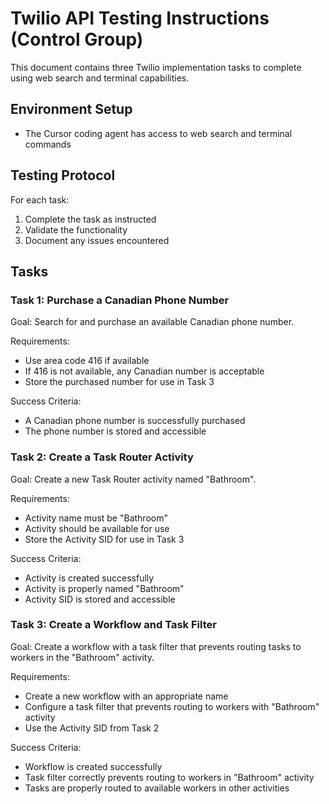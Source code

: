 # Twilio API Testing Instructions (Control Group)

This document contains three Twilio implementation tasks to complete using web search and terminal capabilities.

## Environment Setup

- The Cursor coding agent has access to web search and terminal commands

## Testing Protocol

For each task:
1. Complete the task as instructed
2. Validate the functionality
3. Document any issues encountered

## Tasks

### Task 1: Purchase a Canadian Phone Number

Goal: Search for and purchase an available Canadian phone number.

Requirements:
- Use area code 416 if available
- If 416 is not available, any Canadian number is acceptable
- Store the purchased number for use in Task 3

Success Criteria:
- A Canadian phone number is successfully purchased
- The phone number is stored and accessible

### Task 2: Create a Task Router Activity

Goal: Create a new Task Router activity named "Bathroom".

Requirements:
- Activity name must be "Bathroom"
- Activity should be available for use
- Store the Activity SID for use in Task 3

Success Criteria:
- Activity is created successfully
- Activity is properly named "Bathroom"
- Activity SID is stored and accessible

### Task 3: Create a Workflow and Task Filter

Goal: Create a workflow with a task filter that prevents routing tasks to workers in the "Bathroom" activity.

Requirements:
- Create a new workflow with an appropriate name
- Configure a task filter that prevents routing to workers with "Bathroom" activity
- Use the Activity SID from Task 2

Success Criteria:
- Workflow is created successfully
- Task filter correctly prevents routing to workers in "Bathroom" activity
- Tasks are properly routed to available workers in other activities